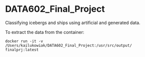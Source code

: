 # DATA602_Final_Project

Classifying icebergs and ships using artificial and generated data. 


To extract the data from the container:

``` 
docker run -it -v /Users/kailukowiak/DATA602_Final_Project:/usr/src/output/ finalprj:latest
```
